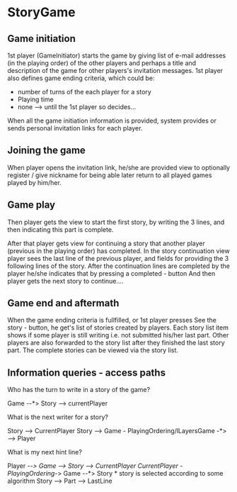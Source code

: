 
# StoryGame


## Game initiation

1st player (GameInitiator) starts the game by giving list of e-mail addresses (in the playing order)
of the other players and perhaps a title and description
of the game for other players's invitation messages. 1st player also defines game ending criteria,
which could be:
   - number of turns of the each player for a story
   - Playing time
   - none --> until the 1st player so decides...

When all the game initiation information is provided, system provides or sends personal invitation links for
each player.

## Joining the game

When player opens the invitation link, he/she are provided view to optionally register / give nickname
for being able later return to all played games played by him/her.

## Game play

Then player gets the view to start the first story, by writing the  3 lines, and then indicating this part is complete.

After that player gets view for continuing a story that another player (previous in the playing order) has completed.
 In the story continuation view player sees the last line of the previous player, and fields for providing the 3
 following lines of the story.
 After the continuation lines are completed by the player he/she indicates that by pressing a completed - button
 And then player gets the next story to continue....

## Game end and aftermath

When the game ending criteria is fullfilled, or 1st player presses See the story - button, he get's list of stories
created by players. Each story list item shows if some player is still writing i.e. not submitted his/her last part.
 Other players are also forwarded to the story list after they finished the last story part.
The complete stories can be viewed via the story list.


## Information queries - access paths

Who has the turn to write in a story of the game?

Game --*> Story --> currentPlayer

What is the next writer for a story?

Story --> CurrentPlayer
Story --> Game - PlayingOrdering/lLayersGame -*> --> Player

What is my next hint line?

Player --*> Game  --> Story  --> CurrentPlayer
CurrentPlayer -PlayingOrdering-*> Game --*> Story  * story is selected according to some algorithm
Story --> Part  --> LastLine

